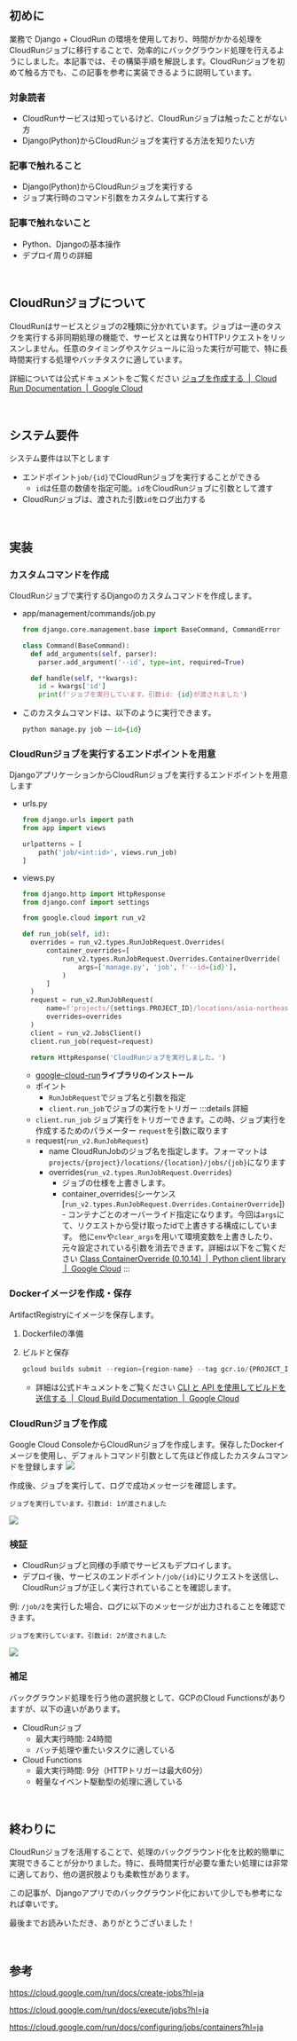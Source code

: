 ## 初めに

業務で Django + CloudRun の環境を使用しており、時間がかかる処理をCloudRunジョブに移行することで、効率的にバックグラウンド処理を行えるようにしました。本記事では、その構築手順を解説します。CloudRunジョブを初めて触る方でも、この記事を参考に実装できるように説明しています。

### 対象読者

- CloudRunサービスは知っているけど、CloudRunジョブは触ったことがない方
- Django(Python)からCloudRunジョブを実行する方法を知りたい方

### 記事で触れること

- Django(Python)からCloudRunジョブを実行する
- ジョブ実行時のコマンド引数をカスタムして実行する

### 記事で触れないこと

- Python、Djangoの基本操作
- デプロイ周りの詳細

<br>

## CloudRunジョブについて

CloudRunはサービスとジョブの2種類に分かれています。ジョブは一連のタスクを実行する非同期処理の機能で、サービスとは異なりHTTPリクエストをリッスンしません。任意のタイミングやスケジュールに沿った実行が可能で、特に長時間実行する処理やバッチタスクに適しています。

詳細については公式ドキュメントをご覧ください
[ジョブを作成する  |  Cloud Run Documentation  |  Google Cloud](https://cloud.google.com/run/docs/create-jobs?hl=ja)

<br>

## システム要件

システム要件は以下とします

- エンドポイント`job/{id}`でCloudRunジョブを実行することができる
    - `id`は任意の数値を指定可能。`id`をCloudRunジョブに引数として渡す
- CloudRunジョブは、渡された引数`id`をログ出力する

<br>

## 実装
### カスタムコマンドを作成

CloudRunジョブで実行するDjangoのカスタムコマンドを作成します。

- app/management/commands/job.py
    
    ```python
    from django.core.management.base import BaseCommand, CommandError
    
    class Command(BaseCommand):
      def add_arguments(self, parser):
        parser.add_argument('--id', type=int, required=True)
    
      def handle(self, **kwargs):
        id = kwargs['id']
        print(f'ジョブを実行しています。引数id: {id}が渡されました')
    ```
    
- このカスタムコマンドは、以下のように実行できます。
    
    ```python
    python manage.py job —-id={id}
    ```

### CloudRunジョブを実行するエンドポイントを用意

DjangoアプリケーションからCloudRunジョブを実行するエンドポイントを用意します

- urls.py
    
    ```python
    from django.urls import path
    from app import views
    
    urlpatterns = [
        path('job/<int:id>', views.run_job) 
    ]
    ```
    
- views.py
    
    ```python
    from django.http import HttpResponse
    from django.conf import settings
    
    from google.cloud import run_v2
    
    def run_job(self, id):
      overrides = run_v2.types.RunJobRequest.Overrides(
          container_overrides=[
              run_v2.types.RunJobRequest.Overrides.ContainerOverride(
                  args=['manage.py', 'job', f'--id={id}'],
              )
          ]
      )
      request = run_v2.RunJobRequest(
          name=f'projects/{settings.PROJECT_ID}/locations/asia-northeast1/jobs/{settings.JOB_NAME}',
          overrides=overrides
      )
      client = run_v2.JobsClient()
      client.run_job(request=request)
    
      return HttpResponse('CloudRunジョブを実行しました。')
    ```
    
    - [google-cloud-run](https://cloud.google.com/python/docs/reference/run/latest)**ライブラリのインストール**
    - ポイント
        - `RunJobRequest`でジョブ名と引数を指定
        - `client.run_job`でジョブの実行をトリガー
    :::details 詳細
    - `client.run_job`
      ジョブ実行をトリガーできます。この時、ジョブ実行を作成するためのパラメーター `request`を引数に取ります
    - request(`run_v2.RunJobRequest`)
        - name
          CloudRunJobのジョブ名を指定します。フォーマットは`projects/{project}/locations/{location}/jobs/{job}`になります
        - overrides(`run_v2.types.RunJobRequest.Overrides`)
          - ジョブの仕様を上書きします。
          - container_overrides(シーケンス[`run_v2.types.RunJobRequest.Overrides.ContainerOverride`])
                        - コンテナごとのオーバーライド指定になります。今回は`args`にて、リクエストから受け取ったidで上書きする構成にしています。
                        他に`env`や`clear_args`を用いて環境変数を上書きしたり、元々設定されている引数を消去できます。詳細は以下をご覧ください
        [Class ContainerOverride (0.10.14)  |  Python client library  |  Google Cloud](https://cloud.google.com/python/docs/reference/run/latest/google.cloud.run_v2.types.RunJobRequest.Overrides.ContainerOverride)
    :::

### Dockerイメージを作成・保存

ArtifactRegistryにイメージを保存します。
1. Dockerfileの準備
2. ビルドと保存
        
    ```python
    gcloud builds submit --region={region-name} --tag gcr.io/{PROJECT_ID}/{IMAGE_NAME} .
    ```
        
    - 詳細は公式ドキュメントをご覧ください
      [CLI と API を使用してビルドを送信する  |  Cloud Build Documentation  |  Google Cloud](https://cloud.google.com/build/docs/running-builds/submit-build-via-cli-api?hl=ja#submit_builds_with_storage_source)

### CloudRunジョブを作成
Google Cloud ConsoleからCloudRunジョブを作成します。保存したDockerイメージを使用し、デフォルトコマンド引数として先ほど作成したカスタムコマンドを登録します
![](https://storage.googleapis.com/zenn-user-upload/b01b6ae3dfa2-20250126.png)

作成後、ジョブを実行して、ログで成功メッセージを確認します。
```
ジョブを実行しています。引数id: 1が渡されました
```
![](https://storage.googleapis.com/zenn-user-upload/ba3a30ff846a-20250126.png)

### 検証
- CloudRunジョブと同様の手順でサービスもデプロイします。
- デプロイ後、サービスのエンドポイント`/job/{id}`にリクエストを送信し、CloudRunジョブが正しく実行されていることを確認します。

例: `/job/2`を実行した場合、ログに以下のメッセージが出力されることを確認できます。
```
ジョブを実行しています。引数id: 2が渡されました
```
![](https://storage.googleapis.com/zenn-user-upload/cb856a113a42-20250126.png)

### 補足

バックグラウンド処理を行う他の選択肢として、GCPのCloud Functionsがありますが、以下の違いがあります。

- CloudRunジョブ
    - 最大実行時間: 24時間
    - バッチ処理や重たいタスクに適している
- Cloud Functions
    - 最大実行時間: 9分（HTTPトリガーは最大60分）
    - 軽量なイベント駆動型の処理に適している

<br>

## 終わりに

CloudRunジョブを活用することで、処理のバックグラウンド化を比較的簡単に実現できることが分かりました。特に、長時間実行が必要な重たい処理には非常に適しており、他の選択肢よりも柔軟性があります。

この記事が、Djangoアプリでのバックグラウンド化において少しでも参考になれば幸いです。

最後までお読みいただき、ありがとうございました！

<br>

## 参考

https://cloud.google.com/run/docs/create-jobs?hl=ja

https://cloud.google.com/run/docs/execute/jobs?hl=ja

https://cloud.google.com/run/docs/configuring/jobs/containers?hl=ja